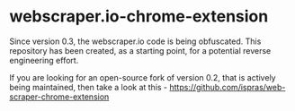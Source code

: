 # webscraper.io-chrome-extension
Since version 0.3, the webscraper.io code is being obfuscated.
This repository has been created, as a starting point, for a potential reverse engineering effort.

If you are looking for an open-source fork of version 0.2, that is actively being maintained, then take a look at this - https://github.com/ispras/web-scraper-chrome-extension

